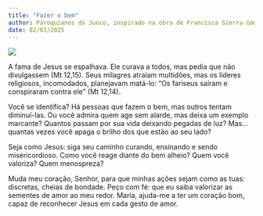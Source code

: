 ```yaml
---
title: "Fazer o bem"
author: Paroquianos do Junco, inspirado na obra de Francisca Sierra Gómez, 365 com Jesus de Nazaré
date: 02/03/2025
---
```

![](https://blogger.googleusercontent.com/img/b/R29vZ2xl/AVvXsEh96PWt8LgBXrV-Gg0hyphenhyphenjZp-TJybUV1PcDatCyknlZ_0TV2-qtLUVkCK9k4AMFZbuaHXNh30f-1xCAgG5myUtklh-xNeRB6ujKyVRP6KZzqs41w2UlPkocuUDy7pSILbc0yM5hin_ghVbLoQKLV6U4K4q2ixQVHqxCg6Wfkqw-UqGcXfhb4KA21g5u69mQ/s320/3.webp)

A fama de Jesus se espalhava. Ele curava a todos, mas pedia que não divulgassem (Mt 12,15). Seus milagres atraíam multidões, mas os líderes religiosos, incomodados, planejavam matá-lo: “Os fariseus saíram e conspiraram contra ele” (Mt 12,14).

Você se identifica? Há pessoas que fazem o bem, mas outros tentam diminuí-las. Ou você admira quem age sem alarde, mas deixa um exemplo marcante? Quantos passam por sua vida deixando pegadas de luz? Mas… quantas vezes você apaga o brilho dos que estão ao seu lado?

Seja como Jesus: siga seu caminho curando, ensinando e sendo misericordioso. Como você reage diante do bem alheio? Quem você valoriza? Quem menospreza?

Muda meu coração, Senhor, para que minhas ações sejam como as tuas: discretas, cheias de bondade. Peço com fé: que eu saiba valorizar as sementes de amor ao meu redor. Maria, ajuda-me a ter um coração bom, capaz de reconhecer Jesus em cada gesto de amor.